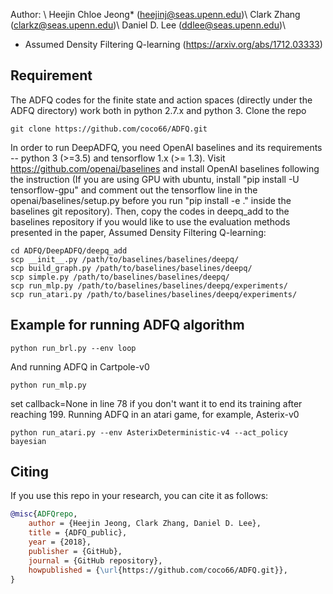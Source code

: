 Author: \\
Heejin Chloe Jeong* (heejinj@seas.upenn.edu)\\
Clark Zhang (clarkz@seas.upenn.edu)\\
Daniel D. Lee (ddlee@seas.upenn.edu)\\

* Assumed Density Filtering Q-learning (https://arxiv.org/abs/1712.03333)

## Requirement 
The ADFQ codes for the finite state and action spaces (directly under the ADFQ directory) work both in python 2.7.x and python 3.
Clone the repo
```
git clone https://github.com/coco66/ADFQ.git
```
In order to run DeepADFQ, you need OpenAI baselines and its requirements -- python 3 (>=3.5) and tensorflow 1.x (>= 1.3).
Visit https://github.com/openai/baselines and install OpenAI baselines following the instruction (If you are using GPU with ubuntu, install "pip install -U tensorflow-gpu" and comment out the tensorflow line in the openai/baselines/setup.py before you run "pip install -e ." inside the baselines git repository).
Then, copy the codes in deepq_add to the baselines repository if you would like to use the evaluation methods presented in the paper, Assumed Density Filtering Q-learning:
```
cd ADFQ/DeepADFQ/deepq_add
scp __init__.py /path/to/baselines/baselines/deepq/
scp build_graph.py /path/to/baselines/baselines/deepq/
scp simple.py /path/to/baselines/baselines/deepq/
scp run_mlp.py /path/to/baselines/baselines/deepq/experiments/
scp run_atari.py /path/to/baselines/baselines/deepq/experiments/
```

## Example for running ADFQ algorithm

```
python run_brl.py --env loop
```
And running ADFQ in Cartpole-v0
```
python run_mlp.py
```
set callback=None in line 78 if you don't want it to end its training after reaching 199.
Running ADFQ in an atari game, for example, Asterix-v0
```
python run_atari.py --env AsterixDeterministic-v4 --act_policy bayesian
```
## Citing
If you use this repo in your research, you can cite it as follows:
```bibtex
@misc{ADFQrepo,
    author = {Heejin Jeong, Clark Zhang, Daniel D. Lee},
    title = {ADFQ_public},
    year = {2018},
    publisher = {GitHub},
    journal = {GitHub repository},
    howpublished = {\url{https://github.com/coco66/ADFQ.git}},
}

```